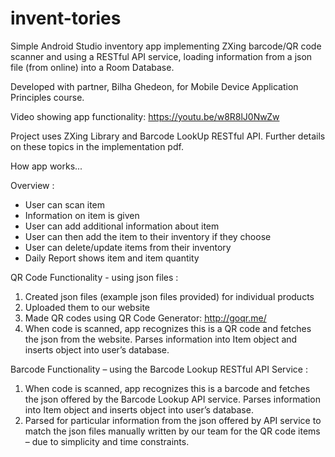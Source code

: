 # invent-tories
Simple Android Studio inventory app implementing ZXing barcode/QR code scanner and using a RESTful API service, loading information from a json file (from online) into a Room Database. 

Developed with partner, Bilha Ghedeon, for Mobile Device Application Principles course. 

Video showing app functionality: https://youtu.be/w8R8lJ0NwZw

Project uses ZXing Library and Barcode LookUp RESTful API. Further details on these topics in the implementation pdf.

How app works...

Overview : 
- User can scan item
- Information on item is given
- User can add additional information about item
- User can then add the item to their inventory if they choose
- User can delete/update items from their inventory
- Daily Report shows item and item quantity 

QR Code Functionality - using json files :
1. Created json files (example json files provided) for individual products
2. Uploaded them to our website
3. Made QR codes using QR Code Generator: http://goqr.me/
4. When code is scanned, app recognizes this is a QR code and fetches the json from the website. Parses information into Item object and inserts object into user’s database.

Barcode Functionality – using the Barcode Lookup RESTful API Service :
1. When code is scanned, app recognizes this is a barcode and fetches the json offered by the Barcode Lookup API service. Parses information into Item object and inserts object into user’s database. 
2. Parsed for particular information from the json offered by API service to match the json files manually written by our team for the QR code items – due to simplicity and time constraints. 

